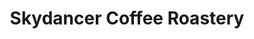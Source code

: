---
title: "Skydancer Coffee Roastery"
url: /lochboisdale/skydancer-coffee-roastery/
shop: coffee
---